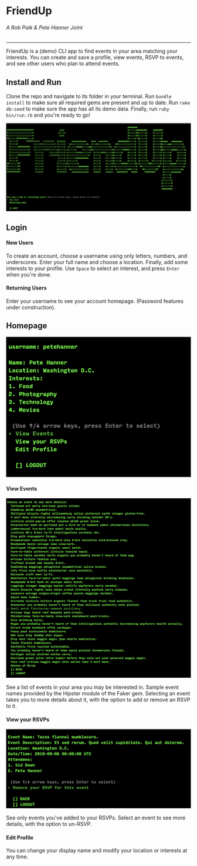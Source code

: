 # **FriendUp**
###### *A Rob Paik & Pete Hanner Joint*

****

FriendUp is a (demo) CLI app to find events in your area matching your interests. You can create and save a profile, view events, RSVP to events, and see other users who plan to attend events.

## Install and Run

Clone the repo and navigate to its folder in your terminal. Run `bundle install` to make sure all required gems are present and up to date. Run `rake db:seed` to make sure the app has all its demo data. Finally, run `ruby bin/run.rb` and you're ready to go!

![Welcome Screen](img/welcome_screen.png)

## Login

#### New Users

To create an account, choose a username using only letters, numbers, and underscores. Enter your full name and choose a location. Finally, add some interests to your profile. Use `Space` to select an interest, and press `Enter` when you're done.

#### Returning Users

Enter your username to see your account homepage. (Password features under construction).

## Homepage

![Homepage](img/homepage.png)

#### View Events
![View Events](img/view_events.png)

See a list of events in your area you may be interested in. Sample event names provided by the Hipster module of the Faker gem. Selecting an event takes you to more details about it, with the option to add or remove an RSVP to it.

#### View your RSVPs

![RSVP Details](img/rsvp_details.png)

See only events you've added to your RSVPs. Select an event to see more details, with the option to un-RSVP.

#### Edit Profile

You can change your display name and modify your location or interests at any time.